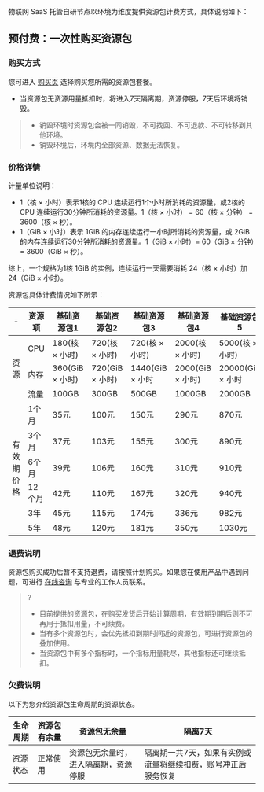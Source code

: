 物联网 SaaS 托管自研节点以环境为维度提供资源包计费方式，具体说明如下：


## 预付费：一次性购买资源包

### 购买方式

您可进入 [购买页](https://buy.cloud.tencent.com/iotenable?envId=test-9g90g9zv3488cc25) 选择购买您所需的资源包套餐。

- 当资源包无资源用量抵扣时，将进入7天隔离期，资源停服，7天后环境将销毁。

> - 销毁环境时资源包会被一同销毁，不可找回、不可退款、不可转移到其他环境。
> - 销毁环境后，环境内全部资源、数据无法恢复。

### 价格详情

计量单位说明：

- 1（核 × 小时）表示1核的 CPU 连续运行1个小时所消耗的资源量，或2核的 CPU 连续运行30分钟所消耗的资源量。1（核 × 小时） = 60（核 × 分钟） = 3600（核 × 秒）。
- 1（GiB × 小时）表示 1GiB 的内存连续运行一小时所消耗的资源量，或 2GiB 的内存连续运行30分钟所消耗的资源量。1（GiB × 小时）= 60（GiB × 分钟）= 3600（GiB × 秒）。

综上，一个规格为1核 1GiB 的实例，连续运行一天需要消耗 24（核 × 小时）加 24（GiB × 小时）。

资源包具体计费情况如下所示：

<table>
<thead>
<tr>
<th>- </th>
<th>资源项</th>
<th>基础资源包1</th>
<th>基础资源包2</th>
<th>基础资源包3</th>
<th>基础资源包4</th>
<th>基础资源包5</th>
<th>基础资源包6</th>
</tr>
</thead>
<tbody><tr>
<td rowspan="3">资源</td>
<td>CPU</td>
<td>180(核 × 小时)</td>
<td>720(核 × 小时)</td>
<td>720(核 × 小时)</td>
<td>2000(核 × 小时)</td>
<td>5000(核 × 小时)</td>
<td>10000(核 × 小时)</td>
</tr>
<tr>
<td>内存</td>
<td>360(GiB × 小时)</td>
<td>720(GiB × 小时)</td>
<td>1440(GiB × 小时</td>
<td>2000(GiB × 小时)</td>
<td>20000(GiB × 小时</td>
<td>20000(GiB × 小时)</td>
</tr>
<tr>
<td>流量</td>
<td>100GB</td>
<td>300GB</td>
<td>500GB</td>
<td>1000GB</td>
<td>2000GB</td>
<td>5000GB</td>
</tr>
<tr>
<td rowspan="6">有效期价格</td>
<td>1个月</td>
<td>35元</td>
<td>100元</td>
<td>150元</td>
<td>290元</td>
<td>870元</td>
<td>1580元</td>
</tr>
<tr>
<td>3个月</td>
<td>37元</td>
<td>103元</td>
<td>155元</td>
<td>300元</td>
<td>890元</td>
<td>1600元</td>
</tr>
<tr>
<td>6个月</td>
<td>39元</td>
<td>106元</td>
<td>160元</td>
<td>310元</td>
<td>910元</td>
<td>1620元</td>
</tr>
<tr>
<td>12个月</td>
<td>42元</td>
<td>110元</td>
<td>167元</td>
<td>320元</td>
<td>940元</td>
<td>1650元</td>
</tr>
<tr>
<td>3年</td>
<td>45元</td>
<td>115元</td>
<td>174元</td>
<td>336元</td>
<td>982元</td>
<td>1735元</td>
</tr>
<tr>
<td>5年</td>
<td>48元</td>
<td>120元</td>
<td>181元</td>
<td>350元</td>
<td>1030元</td>
<td>1795元</td>
</tr>
</tbody></table>

### 退费说明

资源包购买成功后暂不支持退费，请按照计划购买。如果您在使用产品中遇到问题，可进行 [在线咨询](https://cloud.tencent.com/online-service?from=sales&source=PRESALE) 与专业的工作人员联系。

> ?
> 
> - 目前提供的资源包，在购买发货后开始计算周期，有效期到期后则不可再用于抵扣用量，不可续费。
> - 当有多个资源包时，会优先抵扣到期时间近的资源包，可进行资源包的叠加使用。
> - 当资源包中有多个指标时，一个指标用量耗尽，其他指标还可继续抵扣。

### 欠费说明

以下为您介绍资源包生命周期的资源状态。

| 生命周期 | 资源包有余量 | 资源包无余量             | 隔离7天                            |
| ---- | ------ | ------------------ | ------------------------------- |
| 资源状态 | 正常使用   | 资源包无余量时，进入隔离期，资源停服 | 隔离期一共7天，如果有实例或流量将继续扣费，账号冲正后服务恢复 |

> 
